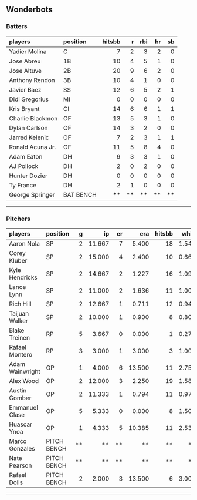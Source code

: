 ## Wonderbots

### Batters

 
|players          |position  | hitsbb|  r| rbi| hr| sb| 
|:----------------|:---------|------:|--:|---:|--:|--:| 
|Yadier Molina    |C         |      7|  2|   3|  2|  0| 
|Jose Abreu       |1B        |     10|  4|   5|  1|  0| 
|Jose Altuve      |2B        |     20|  9|   6|  2|  0| 
|Anthony Rendon   |3B        |     10|  4|   1|  0|  0| 
|Javier Baez      |SS        |     12|  6|   5|  2|  1| 
|Didi Gregorius   |MI        |      0|  0|   0|  0|  0| 
|Kris Bryant      |CI        |     14|  6|   6|  1|  1| 
|Charlie Blackmon |OF        |     13|  5|   3|  1|  0| 
|Dylan Carlson    |OF        |     14|  3|   2|  0|  0| 
|Jarred Kelenic   |OF        |      7|  2|   3|  1|  1| 
|Ronald Acuna Jr. |OF        |     11|  5|   8|  4|  0| 
|Adam Eaton       |DH        |      9|  3|   3|  1|  0| 
|AJ Pollock       |DH        |      2|  0|   2|  0|  0| 
|Hunter Dozier    |DH        |      0|  0|   0|  0|  0| 
|Ty France        |DH        |      2|  1|   0|  0|  0| 
|George Springer  |BAT BENCH |     **| **|  **| **| **| 

* * *

### Pitchers

 
|players         |position    |  g|     ip| er|    era| hitsbb|  whip| so|  w| sv| 
|:---------------|:-----------|--:|------:|--:|------:|------:|-----:|--:|--:|--:| 
|Aaron Nola      |SP          |  2| 11.667|  7|  5.400|     18| 1.543| 17|  0|  0| 
|Corey Kluber    |SP          |  2| 15.000|  4|  2.400|     10| 0.667| 15|  2|  0| 
|Kyle Hendricks  |SP          |  2| 14.667|  2|  1.227|     16| 1.091| 12|  2|  0| 
|Lance Lynn      |SP          |  2| 11.000|  2|  1.636|     11| 1.000| 11|  1|  0| 
|Rich Hill       |SP          |  2| 12.667|  1|  0.711|     12| 0.947| 13|  2|  0| 
|Taijuan Walker  |SP          |  2| 10.000|  1|  0.900|      8| 0.800|  6|  1|  0| 
|Blake Treinen   |RP          |  5|  3.667|  0|  0.000|      1| 0.273|  0|  0|  1| 
|Rafael Montero  |RP          |  3|  3.000|  1|  3.000|      3| 1.000|  2|  0|  1| 
|Adam Wainwright |OP          |  1|  4.000|  6| 13.500|     11| 2.750|  2|  0|  0| 
|Alex Wood       |OP          |  2| 12.000|  3|  2.250|     19| 1.583| 13|  1|  0| 
|Austin Gomber   |OP          |  2| 11.333|  1|  0.794|     11| 0.971| 13|  0|  0| 
|Emmanuel Clase  |OP          |  5|  5.333|  0|  0.000|      8| 1.500|  4|  0|  0| 
|Huascar Ynoa    |OP          |  1|  4.333|  5| 10.385|     11| 2.538|  6|  0|  0| 
|Marco Gonzales  |PITCH BENCH | **|     **| **|     **|     **|    **| **| **| **| 
|Nate Pearson    |PITCH BENCH | **|     **| **|     **|     **|    **| **| **| **| 
|Rafael Dolis    |PITCH BENCH |  2|  2.000|  3| 13.500|      6| 3.000|  4|  0|  0| 


* * *


